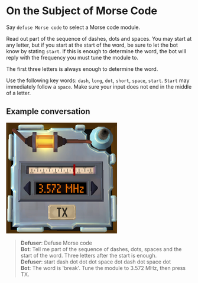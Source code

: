 # On the Subject of Morse Code

Say `defuse Morse code` to select a Morse code module.

Read out part of the sequence of dashes, dots and spaces. You may start at any letter, but if you start at the start of the word, be sure to let the bot know by stating `start`. If this is enough to determine the word, the bot will reply with the frequency you must tune the module to.

The first three letters is always enough to determine the word.

Use the following key words: `dash`, `long`, `dot`, `short`, `space`, `start`. `Start` may immediately follow a `space`. Make sure your input does not end in the middle of a letter.

## Example conversation

![Example Morse code](images/examplemorsecode.png)

>**Defuser**: Defuse Morse code\
>**Bot**: Tell me part of the sequence of dashes, dots, spaces and the start of the word. Three letters after the start is enough.\
>**Defuser**: start dash dot dot dot space dot dash dot space dot\
>**Bot**: The word is 'break'. Tune the module to 3.572 MHz, then press TX.
